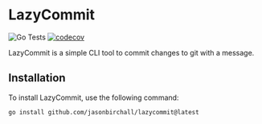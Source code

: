 # LazyCommit

![Go Tests](https://github.com/jasonbirchall/lazycommit/actions/workflows/test.yaml/badge.svg)
[![codecov](https://codecov.io/gh/jasonbirchall/lazycommit/branch/main/graph/badge.svg)](https://codecov.io/gh/jasonbirchall/lazycommit)

LazyCommit is a simple CLI tool to commit changes to git with a message.

## Installation

To install LazyCommit, use the following command:

```sh
go install github.com/jasonbirchall/lazycommit@latest
```
